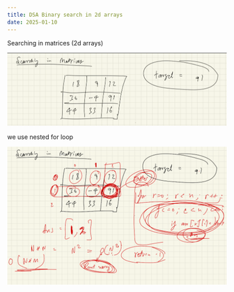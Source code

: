 ```yaml
---
title: DSA Binary search in 2d arrays
date: 2025-01-10
---
```


Searching in matrices (2d arrays)

![alt text](Pastedimage20241219073902.png)

we use nested for loop 

![alt text](Pastedimage20241219074213.png)


